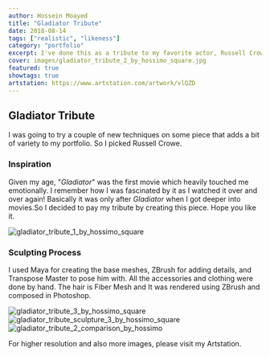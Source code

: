 ```yaml
---
author: Hossein Moayed
title: "Gladiator Tribute"
date: 2018-08-14
tags: ["realistic", "likeness"]
category: "portfolio"
excerpt: I've done this as a tribute to my favorite actor, Russell Crowe and also one of my favorite movies, Gladiator.
cover: images/gladiator_tribute_2_by_hossimo_square.jpg
featured: true
showtags: true
artstation: https://www.artstation.com/artwork/vlQZD
---
```

## Gladiator Tribute


I was going to try a couple of new techniques on some piece that adds a bit of variety to my portfolio. So I picked Russell Crowe.


### Inspiration

Given my age, "*Gladiator*" was the first movie which heavily touched me emotionally. I remember how I was fascinated by it as I watched it over and over again! Basically it was only after *Gladiator* when I got deeper into movies.So I decided to pay my tribute by creating this piece.
Hope you like it.
	
  <img src="/images/gladiator_tribute_1_by_hossimo_square.jpg" alt="gladiator_tribute_1_by_hossimo_square" class="responsive">

### Sculpting Process

I used Maya for creating the base meshes, ZBrush for adding details, and Transpose Master to pose him with.
All the accessories and clothing were done by hand.
The hair is Fiber Mesh and It was rendered using ZBrush and composed in Photoshop.


<img src="/images/gladiator_tribute_3_by_hossimo_square.jpg" alt="gladiator_tribute_3_by_hossimo_square" class="responsive">

<img src="/images/gladiator_tribute_sculpture_3_by_hossimo_square.jpg" alt="gladiator_tribute_sculpture_3_by_hossimo_square" class="responsive">

<img src="/images/gladiator_tribute_2_comparison_by_hossimo.jpg" alt="gladiator_tribute_2_comparison_by_hossimo" class="responsive">

For higher resolution and also more images, please visit my Artstation.
